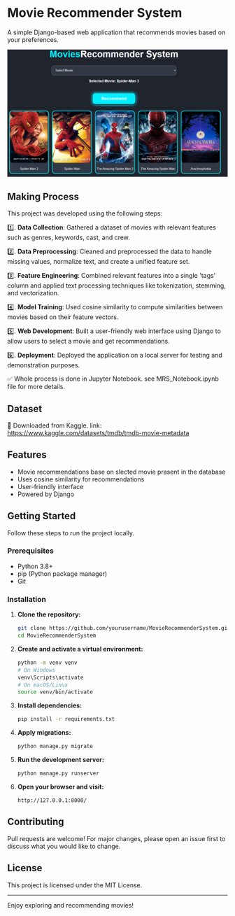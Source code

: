 # Movie Recommender System

A simple Django-based web application that recommends movies based on your preferences.

![Demo](Asset/Screenshot.png)

## Making Process

This project was developed using the following steps:

1️⃣. **Data Collection**: Gathered a dataset of movies with relevant features such as genres, keywords, cast, and crew.

2️⃣. **Data Preprocessing**: Cleaned and preprocessed the data to handle missing values, normalize text, and create a unified feature set.

3️⃣. **Feature Engineering**: Combined relevant features into a single 'tags' column and applied text processing techniques like tokenization, stemming, and                  vectorization.

4️⃣. **Model Training**: Used cosine similarity to compute similarities between movies based on their feature vectors.

5️⃣. **Web Development**: Built a user-friendly web interface using Django to allow users to select a movie and get recommendations.

6️⃣. **Deployment**: Deployed the application on a local server for testing and demonstration purposes.

✅ Whole process is done in Jupyter Notebook. see MRS_Notebook.ipynb file for more details.


## Dataset

🔗 Downloaded from Kaggle. link: https://www.kaggle.com/datasets/tmdb/tmdb-movie-metadata

## Features

- Movie recommendations base on slected movie prasent in the database
- Uses cosine similarity for recommendations
- User-friendly interface
- Powered by Django

## Getting Started

Follow these steps to run the project locally.

### Prerequisites

- Python 3.8+
- pip (Python package manager)
- Git

### Installation

1. **Clone the repository:**
    ```bash
    git clone https://github.com/yourusername/MovieRecommenderSystem.git
    cd MovieRecommenderSystem
    ```

2. **Create and activate a virtual environment:**
    ```bash
    python -m venv venv
    # On Windows
    venv\Scripts\activate
    # On macOS/Linux
    source venv/bin/activate
    ```

3. **Install dependencies:**
    ```bash
    pip install -r requirements.txt
    ```

4. **Apply migrations:**
    ```bash
    python manage.py migrate
    ```

5. **Run the development server:**
    ```bash
    python manage.py runserver
    ```

6. **Open your browser and visit:**
    ```
    http://127.0.0.1:8000/
    ```

## Contributing

Pull requests are welcome! For major changes, please open an issue first to discuss what you would like to change.

## License

This project is licensed under the MIT License.

---

Enjoy exploring and recommending movies!
